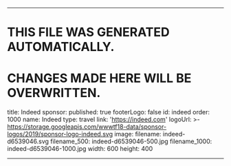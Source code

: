 ----

# THIS FILE WAS GENERATED AUTOMATICALLY.
# CHANGES MADE HERE WILL BE OVERWRITTEN.

title: Indeed
sponsor:
  published: true
  footerLogo: false
  id: indeed
  order: 1000
  name: Indeed
  type: travel
  link: 'https://indeed.com'
  logoUrl: >-
    https://storage.googleapis.com/wwwtf18-data/sponsor-logos/2019/sponsor-logo-indeed.svg
  image:
    filename: indeed-d6539046.svg
    filename_500: indeed-d6539046-500.jpg
    filename_1000: indeed-d6539046-1000.jpg
    width: 600
    height: 400

----

